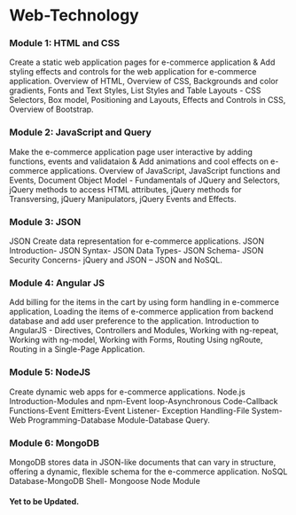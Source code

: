 # Web-Technology

### Module 1: HTML and CSS 

Create a static web application pages for e-commerce application & Add styling effects and controls for the web application for e-commerce application. Overview of HTML, Overview of CSS, Backgrounds and color gradients, Fonts and Text Styles, List Styles and Table Layouts - CSS Selectors, Box model, Positioning and Layouts, Effects and Controls in CSS, Overview of Bootstrap. 

### Module 2: JavaScript and Query 

Make the e-commerce application page user interactive by adding functions, events and validataion &  Add animations and cool effects on e-commerce applications. Overview of JavaScript, JavaScript functions and Events, Document Object Model - Fundamentals of JQuery and Selectors, jQuery methods to access HTML attributes, jQuery methods for Transversing, jQuery Manipulators, jQuery Events and Effects. 

### Module 3: JSON 

JSON Create data representation for e-commerce applications. JSON
Introduction- JSON Syntax- JSON Data Types- JSON Schema- JSON Security Concerns-
jQuery and JSON – JSON and NoSQL.

### Module 4: Angular JS

Add billing for the items in the cart by using form handling in e-commerce application,
Loading the items of e-commerce application from backend database and add user preference
to the application. Introduction to AngularJS - Directives, Controllers and Modules, Working
with ng-repeat, Working with ng-model, Working with Forms, Routing Using ngRoute,
Routing in a Single-Page Application.

### Module 5: NodeJS

Create dynamic web apps for e-commerce applications. Node.js Introduction-Modules and
npm-Event loop-Asynchronous Code-Callback Functions-Event Emitters-Event Listener-
Exception Handling-File System-Web Programming-Database Module-Database Query.

### Module 6: MongoDB

MongoDB stores data in JSON-like documents that can vary in structure, offering a dynamic,
flexible schema for the e-commerce application. NoSQL Database-MongoDB Shell-
Mongoose Node Module


#### Yet to be Updated.
